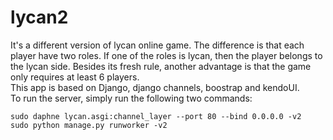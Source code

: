 # lycan2
It's a different version of lycan online game. The difference is that each player have two roles. 
If one of the roles is lycan, then the player belongs to the lycan side. 
Besides its fresh rule, another advantage is that the game only requires at least 6 players.
<br>
This app is based on Django, django channels, boostrap and kendoUI.
<br>
To run the server, simply run the following two commands:
<br>
````
sudo daphne lycan.asgi:channel_layer --port 80 --bind 0.0.0.0 -v2
sudo python manage.py runworker -v2
````
